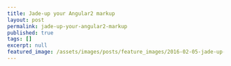 ```yaml
---
title: Jade-up your Angular2 markup
layout: post
permalink: jade-up-your-angular2-markup
published: true
tags: []
excerpt: null
featured_image: /assets/images/posts/feature_images/2016-02-05-jade-up-your-angular2-markup.jpg
---
```

